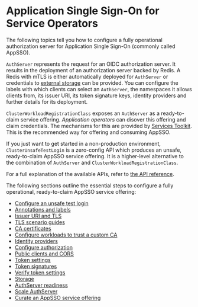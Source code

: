 # Application Single Sign-On for Service Operators

The following topics tell you how to configure a fully operational authorization
server for Application Single Sign-On (commonly called AppSSO).

`AuthServer` represents the request for an OIDC authorization server. It
results in the deployment of an authorization server backed by Redis. A Redis
with mTLS is either automatically deployed for `AuthServer` or credentials to
[external storage](storage.hbs.md) can be provided. You can configure the
labels with which clients can select an `AuthServer`, the namespaces it allows
clients from, its issuer URI, its token signature keys, identity providers and
further details for its deployment.

`ClusterWorkloadRegistrationClass` exposes an `AuthServer` as a ready-to-claim
service offering. _Application operators_ can disover this offering and claim
credentials. The mechanisms for this are provided by [Services
Toolkit](../../../services-toolkit/about.hbs.md). This is the recommended way for
offering and consuming AppSSO.

If you just want to get started in a non-production environment,
`ClusterUnsafeTestLogin` is a zero-config API which produces an unsafe,
ready-to-claim AppSSO service offering. It is a higher-level alternative to the
combination of `AuthServer` and `ClusterWorkloadRegistrationClass`.

For a full explanation of the available APIs, refer to [the API
reference](../../reference/api/index.hbs.md).

The following sections outline the essential steps to configure a fully
operational, ready-to-claim AppSSO service offering:

- [Configure an unsafe test login](unsafe-test-login.hbs.md)
- [Annotations and labels](metadata.hbs.md)
- [Issuer URI and TLS](issuer-uri-and-tls.hbs.md)
- [TLS scenario guides](tls-scenario-guides.hbs.md)
- [CA certificates](ca-certs.hbs.md)
- [Configure workloads to trust a custom CA](workload-trust-custom-ca.hbs.md)
- [Identity providers](identity-providers.hbs.md)
- [Configure authorization](configure-authorization.hbs.md)
- [Public clients and CORS](cors.hbs.md)
- [Token settings](token-settings.hbs.md)
- [Token signatures](configure-token-signature.hbs.md)
- [Verify token settings](verify-token-settings.hbs.md)
- [Storage](storage.hbs.md)
- [AuthServer readiness](readiness.hbs.md)
- [Scale AuthServer](scale.hbs.md)
- [Curate an AppSSO service offering](curate-service-offering.hbs.md)
